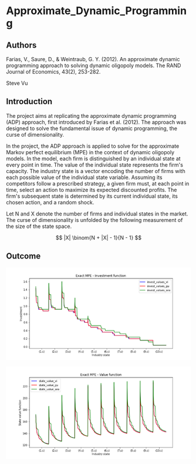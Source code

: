 # Approximate_Dynamic_Programming

## Authors

Farias, V., Saure, D., & Weintraub, G. Y. (2012). An approximate dynamic programming approach to solving dynamic oligopoly models. The RAND Journal of Economics, 43(2), 253-282.

Steve Vu

## Introduction

The project aims at replicating the approximate dynamic programming (ADP) approach, first introduced by Farias et al. (2012). The approach was designed to solve the fundamental issue of dynamic programming, the curse of dimensionality.

In the project, the ADP approach is applied to solve for the approximate Markov perfect equilibrium (MPE) in the context of dynamic oligopoly models. In the model, each firm is distinguished by an individual state at every point in time. The value of the individual state represents the firm's capacity. The industry state is a vector encoding the number of firms with each possible value of the individual state variable. Assuming its competitors follow a prescribed strategy, a given firm must, at each point in time, select an action to maximize its expected discounted profits. The firm's subsequent state is determined by its current individual state, its chosen action, and a random shock.

Let N and X denote the number of firms and individual states in the market. The curse of dimensionality is unfolded by the following measurement of the size of the state space.

$$
|X| \binom{N + |X| - 1}{N - 1}
$$

## Outcome

![](https://github.com/SteveVu2212/Approximate_Dynamic_Programming/blob/main/outcomes/investment%20function.png)

![](https://github.com/SteveVu2212/Approximate_Dynamic_Programming/blob/main/outcomes/value%20function.png)
